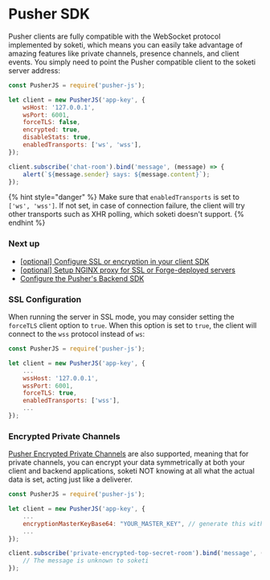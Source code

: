 # Pusher SDK

Pusher clients are fully compatible with the WebSocket protocol implemented by soketi, which means you can easily take advantage of amazing features like private channels, presence channels, and client events. You simply need to point the Pusher compatible client to the soketi server address:

```javascript
const PusherJS = require('pusher-js');

let client = new PusherJS('app-key', {
    wsHost: '127.0.0.1',
    wsPort: 6001,
    forceTLS: false,
    encrypted: true,
    disableStats: true,
    enabledTransports: ['ws', 'wss'],
});

client.subscribe('chat-room').bind('message', (message) => {
    alert(`${message.sender} says: ${message.content}`);
});
```

{% hint style="danger" %}
Make sure that `enabledTransports` is set to `['ws', 'wss']`. If not set, in case of connection failure, the client will try other transports such as XHR polling, which soketi doesn't support.
{% endhint %}

### Next up

* [\[optional\] Configure SSL or encryption in your client SDK](pusher-sdk.md#ssl-configuration)
* [\[optional\] Setup NGINX proxy for SSL or Forge-deployed servers](../backend-configuration/nginx-configuration.md)
* [Configure the Pusher's Backend SDK](pusher-sdk.md)

### SSL Configuration

When running the server in SSL mode, you may consider setting the `forceTLS` client option to `true`. When this option is set to `true`, the client will connect to the `wss` protocol instead of `ws`:

```javascript
const PusherJS = require('pusher-js');

let client = new PusherJS('app-key', {
    ...
    wssHost: '127.0.0.1',
    wssPort: 6001,
    forceTLS: true,
    enabledTransports: ['wss'],
    ...
});
```

### Encrypted Private Channels

[Pusher Encrypted Private Channels](https://pusher.com/docs/channels/using\_channels/encrypted-channels/) are also supported, meaning that for private channels, you can encrypt your data symmetrically at both your client and backend applications, soketi NOT knowing at all what the actual data is set, acting just like a deliverer.

```javascript
const PusherJS = require('pusher-js');

let client = new PusherJS('app-key', {
    ...
    encryptionMasterKeyBase64: "YOUR_MASTER_KEY", // generate this with, e.g. 'openssl rand -base64 32'
    ...
});

client.subscribe('private-encrypted-top-secret-room').bind('message', (message) => {
    // The message is unknown to soketi
});
```
